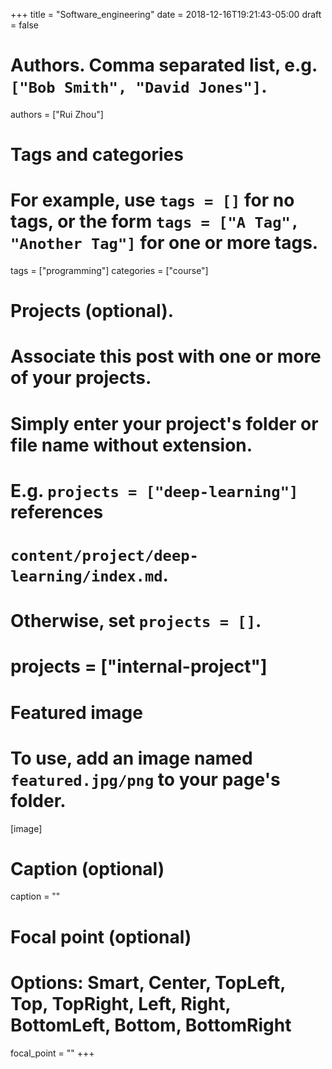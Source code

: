 +++
title = "Software_engineering"
date = 2018-12-16T19:21:43-05:00
draft = false

# Authors. Comma separated list, e.g. `["Bob Smith", "David Jones"]`.
authors = ["Rui Zhou"]

# Tags and categories
# For example, use `tags = []` for no tags, or the form `tags = ["A Tag", "Another Tag"]` for one or more tags.
tags = ["programming"]
categories = ["course"]

# Projects (optional).
#   Associate this post with one or more of your projects.
#   Simply enter your project's folder or file name without extension.
#   E.g. `projects = ["deep-learning"]` references
#   `content/project/deep-learning/index.md`.
#   Otherwise, set `projects = []`.
# projects = ["internal-project"]

# Featured image
# To use, add an image named `featured.jpg/png` to your page's folder.
[image]
  # Caption (optional)
  caption = ""

  # Focal point (optional)
  # Options: Smart, Center, TopLeft, Top, TopRight, Left, Right, BottomLeft, Bottom, BottomRight
  focal_point = ""
+++
